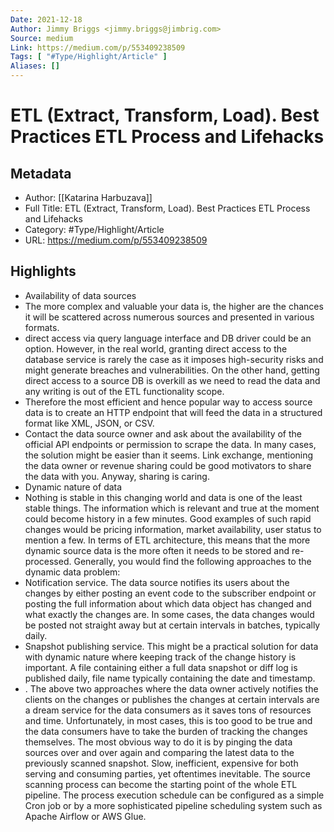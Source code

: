 ```yaml
---
Date: 2021-12-18
Author: Jimmy Briggs <jimmy.briggs@jimbrig.com>
Source: medium
Link: https://medium.com/p/553409238509
Tags: [ "#Type/Highlight/Article" ]
Aliases: []
---
```

# ETL (Extract, Transform, Load). Best Practices ETL Process and Lifehacks

## Metadata
- Author: [[Katarina Harbuzava]]
- Full Title: ETL (Extract, Transform, Load). Best Practices ETL Process and Lifehacks
- Category: #Type/Highlight/Article
- URL: https://medium.com/p/553409238509

## Highlights
- Availability of data sources
- The more complex and valuable your data is, the higher are the chances it will be scattered across numerous sources and presented in various formats.
- direct access via query language interface and DB driver could be an option. However, in the real world, granting direct access to the database service is rarely the case as it imposes high-security risks and might generate breaches and vulnerabilities. On the other hand, getting direct access to a source DB is overkill as we need to read the data and any writing is out of the ETL functionality scope.
- Therefore the most efficient and hence popular way to access source data is to create an HTTP endpoint that will feed the data in a structured format like XML, JSON, or CSV.
- Contact the data source owner and ask about the availability of the official API endpoints or permission to scrape the data. In many cases, the solution might be easier than it seems. Link exchange, mentioning the data owner or revenue sharing could be good motivators to share the data with you. Anyway, sharing is caring.
- Dynamic nature of data
- Nothing is stable in this changing world and data is one of the least stable things. The information which is relevant and true at the moment could become history in a few minutes. Good examples of such rapid changes would be pricing information, market availability, user status to mention a few. In terms of ETL architecture, this means that the more dynamic source data is the more often it needs to be stored and re-processed. Generally, you would find the following approaches to the dynamic data problem:
- Notification service. The data source notifies its users about the changes by either posting an event code to the subscriber endpoint or posting the full information about which data object has changed and what exactly the changes are. In some cases, the data changes would be posted not straight away but at certain intervals in batches, typically daily.
- Snapshot publishing service. This might be a practical solution for data with dynamic nature where keeping track of the change history is important. A file containing either a full data snapshot or diff log is published daily, file name typically containing the date and timestamp.
- . The above two approaches where the data owner actively notifies the clients on the changes or publishes the changes at certain intervals are a dream service for the data consumers as it saves tons of resources and time. Unfortunately, in most cases, this is too good to be true and the data consumers have to take the burden of tracking the changes themselves. The most obvious way to do it is by pinging the data sources over and over again and comparing the latest data to the previously scanned snapshot. Slow, inefficient, expensive for both serving and consuming parties, yet oftentimes inevitable. The source scanning process can become the starting point of the whole ETL pipeline. The process execution schedule can be configured as a simple Cron job or by a more sophisticated pipeline scheduling system such as Apache Airflow or AWS Glue.
